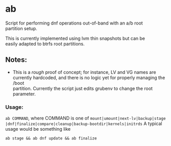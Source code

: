 # ab
Script for performing dnf operations out-of-band with an a/b root               
partition setup.                                                                
                                                                                
This is currently implemented using lvm thin snapshots but can be               
easily adapted to btrfs root partitions.                                        
                                                                                
## Notes:                                                                       
- This is a *rough* proof of concept; for instance, LV and VG names are         
currently hardcoded, and there is no logic yet for properly managing the /boot  
partition. Currently the script just edits grubenv to change the root           
parameter.                                                                      
                                                                                
                                                                                
                                                                                
### Usage:                                                                      
                                                                                
`ab COMMAND`, where COMMAND is one of 
`mount|umount|next-lv|backup|stage
|dnf|finalize|compare|cleanup|backup-bootdir|kernels|initrds`
A typical usage would be something like
```
ab stage && ab dnf update && ab finalize
```

